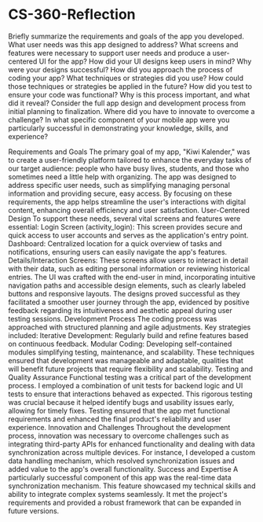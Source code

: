 # CS-360-Reflection
Briefly summarize the requirements and goals of the app you developed. What user needs was this app designed to address?
What screens and features were necessary to support user needs and produce a user-centered UI for the app? How did your UI designs keep users in mind? Why were your designs successful?
How did you approach the process of coding your app? What techniques or strategies did you use? How could those techniques or strategies be applied in the future?
How did you test to ensure your code was functional? Why is this process important, and what did it reveal?
Consider the full app design and development process from initial planning to finalization. Where did you have to innovate to overcome a challenge?
In what specific component of your mobile app were you particularly successful in demonstrating your knowledge, skills, and experience?

Requirements and Goals
The primary goal of my app, "Kiwi Kalender," was to create a user-friendly platform tailored to enhance the everyday tasks of our target audience: people who have busy lives, students, and those who sometimes need a little help with organizing. The app was designed to address specific user needs, such as simplifying managing personal information and providing secure, easy access. By focusing on these requirements, the app helps streamline the user's interactions with digital content, enhancing overall efficiency and user satisfaction.
User-Centered Design
To support these needs, several vital screens and features were essential:
Login Screen (activity_login): This screen provides secure and quick access to user accounts and serves as the application's entry point.
Dashboard: Centralized location for a quick overview of tasks and notifications, ensuring users can easily navigate the app's features.
Details/Interaction Screens: These screens allow users to interact in detail with their data, such as editing personal information or reviewing historical entries.
The UI was crafted with the end-user in mind, incorporating intuitive navigation paths and accessible design elements, such as clearly labeled buttons and responsive layouts. The designs proved successful as they facilitated a smoother user journey through the app, evidenced by positive feedback regarding its intuitiveness and aesthetic appeal during user testing sessions.
Development Process
The coding process was approached with structured planning and agile adjustments. Key strategies included:
Iterative Development: Regularly build and refine features based on continuous feedback.
Modular Coding: Developing self-contained modules simplifying testing, maintenance, and scalability.
These techniques ensured that development was manageable and adaptable, qualities that will benefit future projects that require flexibility and scalability.
Testing and Quality Assurance
Functional testing was a critical part of the development process. I employed a combination of unit tests for backend logic and UI tests to ensure that interactions behaved as expected. This rigorous testing was crucial because it helped identify bugs and usability issues early, allowing for timely fixes. Testing ensured that the app met functional requirements and enhanced the final product's reliability and user experience.
Innovation and Challenges
Throughout the development process, innovation was necessary to overcome challenges such as integrating third-party APIs for enhanced functionality and dealing with data synchronization across multiple devices. For instance, I developed a custom data handling mechanism, which resolved synchronization issues and added value to the app's overall functionality.
Success and Expertise
A particularly successful component of this app was the real-time data synchronization mechanism. This feature showcased my technical skills and ability to integrate complex systems seamlessly. It met the project's requirements and provided a robust framework that can be expanded in future versions.

